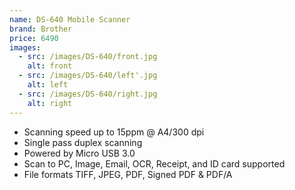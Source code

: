 ```yaml
---
name: DS-640 Mobile Scanner
brand: Brother
price: 6490
images:
  - src: /images/DS-640/front.jpg
    alt: front
  - src: /images/DS-640/left'.jpg
    alt: left
  - src: /images/DS-640/right.jpg
    alt: right
---
```


* Scanning speed up to 15ppm @ A4/300 dpi
* Single pass duplex scanning
* Powered by Micro USB 3.0
* Scan to PC, Image, Email, OCR, Receipt, and ID card supported
* File formats TIFF, JPEG, PDF, Signed PDF & PDF/A
